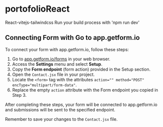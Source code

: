 # portofolioReact
 React-vitejs-tailwindcss
Run your build process with 'npm run dev'

## Connecting Form with Go to app.getform.io

To connect your form with app.getform.io, follow these steps:

1. Go to [app.getform.io/forms](https://app.getform.io/forms) in your web browser.
2. Access the **Settings** menu and select **Setup**.
3. Copy the **Form endpoint** (form action) provided in the Setup section.
4. Open the `Contact.jsx` file in your project.
5. Locate the `<form>` tag with the attributes `action="" method="POST" encType="multipart/form-data"`.
6. Replace the empty `action` attribute with the Form endpoint you copied in Step 3.

After completing these steps, your form will be connected to app.getform.io and submissions will be sent to the specified endpoint.

Remember to save your changes to the `Contact.jsx` file.

